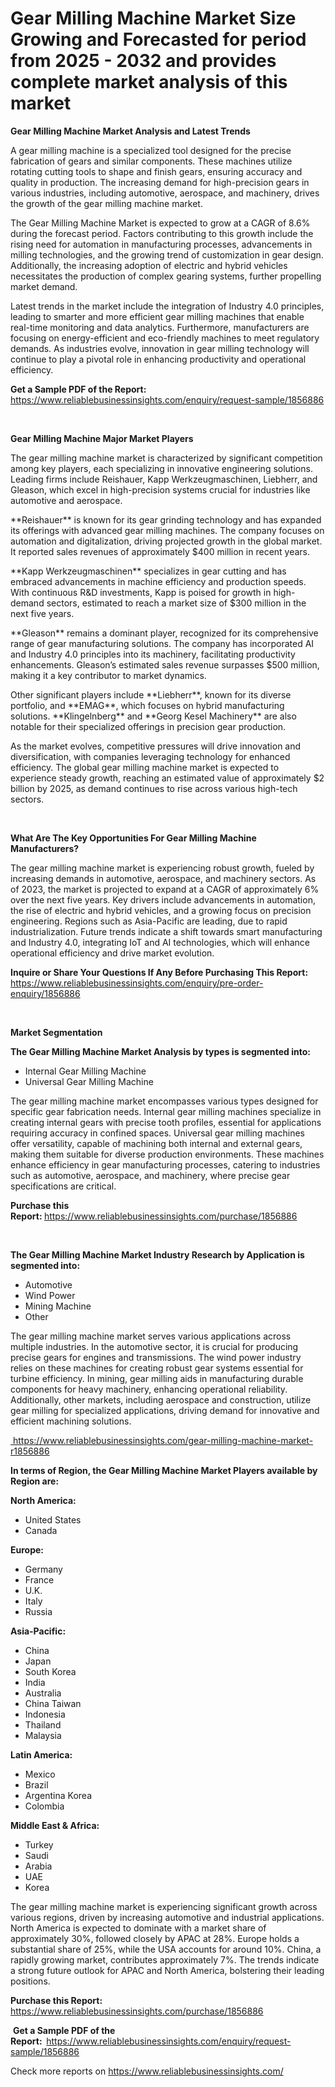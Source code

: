 <p><h1>Gear Milling Machine Market Size Growing and Forecasted for period from 2025 - 2032 and provides complete market analysis of this market</h1></p><p><strong>Gear Milling Machine Market Analysis and Latest Trends</strong></p>
<p><p>A gear milling machine is a specialized tool designed for the precise fabrication of gears and similar components. These machines utilize rotating cutting tools to shape and finish gears, ensuring accuracy and quality in production. The increasing demand for high-precision gears in various industries, including automotive, aerospace, and machinery, drives the growth of the gear milling machine market.</p><p>The Gear Milling Machine Market is expected to grow at a CAGR of 8.6% during the forecast period. Factors contributing to this growth include the rising need for automation in manufacturing processes, advancements in milling technologies, and the growing trend of customization in gear design. Additionally, the increasing adoption of electric and hybrid vehicles necessitates the production of complex gearing systems, further propelling market demand.</p><p>Latest trends in the market include the integration of Industry 4.0 principles, leading to smarter and more efficient gear milling machines that enable real-time monitoring and data analytics. Furthermore, manufacturers are focusing on energy-efficient and eco-friendly machines to meet regulatory demands. As industries evolve, innovation in gear milling technology will continue to play a pivotal role in enhancing productivity and operational efficiency.</p></p>
<p><strong>Get a Sample PDF of the Report:&nbsp;</strong> <a href="https://www.reliablebusinessinsights.com/enquiry/request-sample/1856886?utm_campaign=3079&utm_medium=2&utm_source=Github&utm_content=ia&utm_term=10042025&utm_id=gear-milling-machine">https://www.reliablebusinessinsights.com/enquiry/request-sample/1856886</a></p>
<p>&nbsp;</p>
<p><strong>Gear Milling Machine Major Market Players</strong></p>
<p><p>The gear milling machine market is characterized by significant competition among key players, each specializing in innovative engineering solutions. Leading firms include Reishauer, Kapp Werkzeugmaschinen, Liebherr, and Gleason, which excel in high-precision systems crucial for industries like automotive and aerospace.</p><p>**Reishauer** is known for its gear grinding technology and has expanded its offerings with advanced gear milling machines. The company focuses on automation and digitalization, driving projected growth in the global market. It reported sales revenues of approximately $400 million in recent years.</p><p>**Kapp Werkzeugmaschinen** specializes in gear cutting and has embraced advancements in machine efficiency and production speeds. With continuous R&D investments, Kapp is poised for growth in high-demand sectors, estimated to reach a market size of $300 million in the next five years.</p><p>**Gleason** remains a dominant player, recognized for its comprehensive range of gear manufacturing solutions. The company has incorporated AI and Industry 4.0 principles into its machinery, facilitating productivity enhancements. Gleason’s estimated sales revenue surpasses $500 million, making it a key contributor to market dynamics.</p><p>Other significant players include **Liebherr**, known for its diverse portfolio, and **EMAG**, which focuses on hybrid manufacturing solutions. **Klingelnberg** and **Georg Kesel Machinery** are also notable for their specialized offerings in precision gear production.</p><p>As the market evolves, competitive pressures will drive innovation and diversification, with companies leveraging technology for enhanced efficiency. The global gear milling machine market is expected to experience steady growth, reaching an estimated value of approximately $2 billion by 2025, as demand continues to rise across various high-tech sectors.</p></p>
<p>&nbsp;</p>
<p><strong>What Are The Key Opportunities For Gear Milling Machine Manufacturers?</strong></p>
<p><p>The gear milling machine market is experiencing robust growth, fueled by increasing demands in automotive, aerospace, and machinery sectors. As of 2023, the market is projected to expand at a CAGR of approximately 6% over the next five years. Key drivers include advancements in automation, the rise of electric and hybrid vehicles, and a growing focus on precision engineering. Regions such as Asia-Pacific are leading, due to rapid industrialization. Future trends indicate a shift towards smart manufacturing and Industry 4.0, integrating IoT and AI technologies, which will enhance operational efficiency and drive market evolution.</p></p>
<p><strong>Inquire or Share Your Questions If Any Before Purchasing This Report:</strong> <a href="https://www.reliablebusinessinsights.com/enquiry/pre-order-enquiry/1856886?utm_campaign=3079&utm_medium=2&utm_source=Github&utm_content=ia&utm_term=10042025&utm_id=gear-milling-machine">https://www.reliablebusinessinsights.com/enquiry/pre-order-enquiry/1856886</a></p>
<p>&nbsp;</p>
<p><strong>Market Segmentation</strong></p>
<p><strong>The Gear Milling Machine Market Analysis by types is segmented into:</strong></p>
<p><ul><li>Internal Gear Milling Machine</li><li>Universal Gear Milling Machine</li></ul></p>
<p><p>The gear milling machine market encompasses various types designed for specific gear fabrication needs. Internal gear milling machines specialize in creating internal gears with precise tooth profiles, essential for applications requiring accuracy in confined spaces. Universal gear milling machines offer versatility, capable of machining both internal and external gears, making them suitable for diverse production environments. These machines enhance efficiency in gear manufacturing processes, catering to industries such as automotive, aerospace, and machinery, where precise gear specifications are critical.</p></p>
<p><strong>Purchase this Report:&nbsp;</strong><a href="https://www.reliablebusinessinsights.com/purchase/1856886?utm_campaign=3079&utm_medium=2&utm_source=Github&utm_content=ia&utm_term=10042025&utm_id=gear-milling-machine">https://www.reliablebusinessinsights.com/purchase/1856886</a></p>
<p>&nbsp;</p>
<p><strong>The Gear Milling Machine Market Industry Research by Application is segmented into:</strong></p>
<p><ul><li>Automotive</li><li>Wind Power</li><li>Mining Machine</li><li>Other</li></ul></p>
<p><p>The gear milling machine market serves various applications across multiple industries. In the automotive sector, it is crucial for producing precise gears for engines and transmissions. The wind power industry relies on these machines for creating robust gear systems essential for turbine efficiency. In mining, gear milling aids in manufacturing durable components for heavy machinery, enhancing operational reliability. Additionally, other markets, including aerospace and construction, utilize gear milling for specialized applications, driving demand for innovative and efficient machining solutions.</p></p>
<p><a href="https://www.reliablebusinessinsights.com/gear-milling-machine-market-r1856886?utm_campaign=3079&utm_medium=2&utm_source=Github&utm_content=ia&utm_term=10042025&utm_id=gear-milling-machine">&nbsp;https://www.reliablebusinessinsights.com/gear-milling-machine-market-r1856886</a></p>
<p><strong>In terms of Region, the Gear Milling Machine Market Players available by Region are:</strong></p>
<p>
    <p> <strong> North America: </strong>
        <ul>
            <li>United States</li>
            <li>Canada</li>
        </ul>
        </p> 
    <p> <strong> Europe: </strong>
        <ul>
            <li>Germany</li>
            <li>France</li>
            <li>U.K.</li>
            <li>Italy</li>
            <li>Russia</li>
        </ul>
        </p> 
    <p> <strong> Asia-Pacific: </strong>
        <ul>
            <li>China</li>
            <li>Japan</li>
            <li>South Korea</li>
            <li>India</li>
            <li>Australia</li>
            <li>China Taiwan</li>
            <li>Indonesia</li>
            <li>Thailand</li>
            <li>Malaysia</li>
        </ul>
        </p> 
    <p> <strong> Latin America: </strong>
        <ul>
            <li>Mexico</li>
            <li>Brazil</li>
            <li>Argentina Korea</li>
            <li>Colombia</li>
        </ul>
        </p> 
    <p> <strong> Middle East & Africa: </strong>
        <ul>
            <li>Turkey</li>
            <li>Saudi</li>
            <li>Arabia</li>
            <li>UAE</li>
            <li>Korea</li>
        </ul>
    </p>
    </p>
<p><p>The gear milling machine market is experiencing significant growth across various regions, driven by increasing automotive and industrial applications. North America is expected to dominate with a market share of approximately 30%, followed closely by APAC at 28%. Europe holds a substantial share of 25%, while the USA accounts for around 10%. China, a rapidly growing market, contributes approximately 7%. The trends indicate a strong future outlook for APAC and North America, bolstering their leading positions.</p></p>
<p><strong>Purchase this Report: </strong><a href="https://www.reliablebusinessinsights.com/purchase/1856886?utm_campaign=3079&utm_medium=2&utm_source=Github&utm_content=ia&utm_term=10042025&utm_id=gear-milling-machine">https://www.reliablebusinessinsights.com/purchase/1856886</a></p>
<p>&nbsp;<strong>Get a Sample PDF of the Report:&nbsp;&nbsp;</strong><a href="https://www.reliablebusinessinsights.com/enquiry/request-sample/1856886?utm_campaign=3079&utm_medium=2&utm_source=Github&utm_content=ia&utm_term=10042025&utm_id=gear-milling-machine">https://www.reliablebusinessinsights.com/enquiry/request-sample/1856886</a></p>
<p><strong></strong></p>
<p>Check more reports on <a href="https://www.reliablebusinessinsights.com/?utm_campaign=3079&utm_medium=2&utm_source=Github&utm_content=ia&utm_term=10042025&utm_id=gear-milling-machine">https://www.reliablebusinessinsights.com/</a></p>